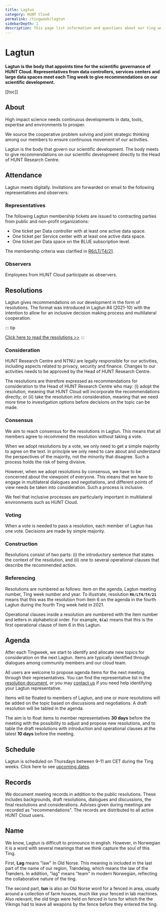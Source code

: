 ```yaml
---
title: Lagtun
category: HUNT Cloud
permalink: /tingweek/lagtun
sidebarDepth: 1
description: This page list information and questions about our ting weeks.
---
```


# Lagtun

**Lagtun is the body that appoints time for the scientific governance of HUNT Cloud. Representatives from data controllers, services centers and large data spaces meet each Ting week to give recommendations on our scientific development.**

[[toc]]




## About

High impact science needs continuous developments in data, tools, expertise and environments to prosper. 

We source the cooperative problem solving and joint strategic thinking among our members to ensure continuous movement of our activities. 

Lagtun is the body that govern our scientific development. The body meets to give recommendations on our scientific development directly to the Head of HUNT Research Centre. 


## Attendance

Lagtun meets digitally. Invitations are forwarded on email to the following representatives and observers:

### Representatives

The following Lagtun membership tickets are issued to contracting parties from public and non-profit organizations:

* One ticket per Data controller with at least one active data space.
* One ticket per Service center with at least one active data space. 
* One ticket per Data space on the BLUE subscription level.

The membership criteria was clarified in [R6/LT/T4/21](https://assets.hdc.ntnu.no/assets/tingweek/hunt-cloud-tingweek4-resolutions.pdf#page=5).

### Observers

Employees from HUNT Cloud participate as observers.







## Resolutions

Lagtun gives recommendations on our development in the form of resolutions. The format was introduced in Lagtun #4 (2021-10) with the intention to allow for an inclusive decision making process and multilateral cooperation. 

::: tip

[Click here to read the resolutions >>](/tingweek/resolutions) 
:::

### Consideration

HUNT Research Centre and NTNU are legally responsible for our activities, including aspects related to privacy, security and finance. Changes to our activities needs to be approved by the Head of HUNT Research Centre. 

The resolutions are therefore expressed as recommendations for consideration to the Head of HUNT Research Centre who may: (i) adopt the resolution, meaning that HUNT Cloud will incorporate the recommendations directly; or (ii) take the resolution into consideration, meaning that we need more time to investigation options before decisions on the topic can be made.

### Consensus

We aim to reach consensus for the resolutions in Lagtun. This means that all members agree to recommend the resolution without taking a vote.

When we adopt resolutions by a vote, we only need to get a simple majority to agree on the text. In principle we only need to care about and understand the perspectives of the majority, not the minority that disagree. Such a process holds the risk of being divisive.

However, when we adopt resolutions by consensus, we have to be concerned about the viewpoint of everyone. This means that we have to engage in multilateral dialogues and negotiations, and different points of view needs be taken into consideration. Such a process is inclusive. 

We feel that inclusive processes are particularly important in  multilateral environments such as HUNT Cloud. 

### Voting

When a vote is needed to pass a resolution, each member of Lagtun has one vote. Decisions are made by simple majority. 

### Construction

Resolutions consist of two parts: (i) the introductory sentence that states the context of the resolution, and (ii) one to several operational clauses that describe the recommended action. 

### Referencing

Resolutions are numbered as follows: item on the agenda, Lagtun meeting number, Ting week number and year. To illustrate, resolution **`R6/LT4/T4/21`** means that this was the resolution from item 6 on the agenda in the fourth Lagtun during the fourth Ting week held in 2021. 

Operational clauses inside a resolution are numbered with the item number and letters in alphabetical order. For example, **`6(a)`** means that this is the first operational clause of item 6 in this Lagtun.












## Agenda

After each Tingweek, we start to identify and allocate new topics for consideration on the next Lagtun. Items are typically identified through dialogues among community members and our cloud team.

All users are welcome to propose agenda items for the next meeting through their representatives. You can find the representative list in the [resolution document](/tingweek/resolutions), or you may [contact us](/contact/) if you need help identifying your Lagtun representative. 

Items will be floated to members of Lagtun, and one or more resolutions will be added on the topic based on discussions and negotiations. A draft resolution will be tabled in the agenda. 

The aim is to float items to member representatives **30 days** before the meeting with the possibility to adjust and propose new resolutions, and to table the draft resolutions with introduction and operational clauses at the latest **10 days** before the meeting.








## Schedule

Lagtun is scheduled on Thursdays between 9-11 am CET during the Ting weeks. Click here to see [upcoming dates](/tingweek/#dates-and-agendas).







## Records

We document meeting records in addition to the public resolutions. These includes backgrounds, draft resolutions, dialogues and discussions, the final resolutions and considerations. Advises given during meetings are recorded as "recommendations". The records are distributed to all active HUNT Cloud users. 




## Name

We know, Lagtun is difficult to pronounce in english. However, in Norwegian it is a word with several meanings that we think capture the soul of this Ting. 

First, **Lag** means "law" In Old Norse. This meaning is included in the last part of the name of our region, Trøndelag, which means the law of the Trønders. In addition, "lag" means "team" in modern Norwegian, reflecting the collaborative nature of the ting. 

The second part, **tun** is also an Old Norse word for a fenced in area, usually around a collection of farm houses, much like your fenced in lab machines. Also relevant, the old tings were held on fenced in tuns for which the the Vikings had to leave all weapons by the fence before they entered the ting.


